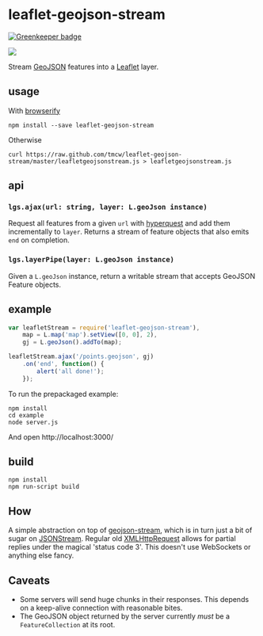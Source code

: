 # leaflet-geojson-stream

[![Greenkeeper badge](https://badges.greenkeeper.io/tmcw/leaflet-geojson-stream.svg)](https://greenkeeper.io/)

![](http://i.imgur.com/lVF6xZl.gif)

Stream [GeoJSON](http://geojson.org/) features into a [Leaflet](http://leafletjs.com/)
layer.

## usage

With [browserify](https://github.com/substack/node-browserify)

    npm install --save leaflet-geojson-stream

Otherwise

    curl https://raw.github.com/tmcw/leaflet-geojson-stream/master/leafletgeojsonstream.js > leafletgeojsonstream.js

## api

### `lgs.ajax(url: string, layer: L.geoJson instance)`

Request all features from a given `url` with [hyperquest](https://github.com/substack/hyperquest)
and add them incrementally to `layer`. Returns a stream of feature objects
that also emits `end` on completion.

### `lgs.layerPipe(layer: L.geoJson instance)`

Given a `L.geoJson` instance, return a writable stream that accepts GeoJSON Feature
objects.

## example

```js
var leafletStream = require('leaflet-geojson-stream'),
    map = L.map('map').setView([0, 0], 2),
    gj = L.geoJson().addTo(map);

leafletStream.ajax('/points.geojson', gj)
    .on('end', function() {
        alert('all done!');
    });
```

To run the prepackaged example:

    npm install
    cd example
    node server.js

And open http://localhost:3000/

## build

    npm install
    npm run-script build

## How

A simple abstraction on top of [geojson-stream](https://github.com/tmcw/geojson-stream),
which is in turn just a bit of sugar on [JSONStream](https://github.com/dominictarr/JSONStream). Regular old
[XMLHttpRequest](https://developer.mozilla.org/en-US/docs/Web/API/XMLHttpRequest) allows for partial replies
under the magical 'status code 3'. This doesn't use WebSockets or anything else fancy.

## Caveats

* Some servers will send huge chunks in their responses. This depends on a
  keep-alive connection with reasonable bites.
* The GeoJSON object returned by the server currently _must_ be a `FeatureCollection`
  at its root.
